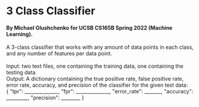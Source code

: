 # 3 Class Classifier
#### By Michael Glushchenko for UCSB CS165B Spring 2022 (Machine Learning).
A 3-class classifier that works with any amount of data points in each class, and any number of features per data point.\
\
  Input: two text files, one containing the training data, one containing the testing data.\
  Output: A dictionary containing the true positive rate,  false positive rate, error rate, accuracy, and precision of the classifier for the given test data:\
          {
            "tpr": ______________,
            "fpr": ______________,
            "error_rate": _______,
            "accuracy": _________,
            "precision": ________
          }
